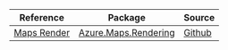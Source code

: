 | Reference | Package | Source |
|---|---|---|
|[Maps Render](maps.rendering-readme.md)|[Azure.Maps.Rendering](https://www.nuget.org/packages/Azure.Maps.Rendering)|[Github](https://github.com/Azure/azure-sdk-for-net/blob/main/sdk/maps/Azure.Maps.Rendering)|
